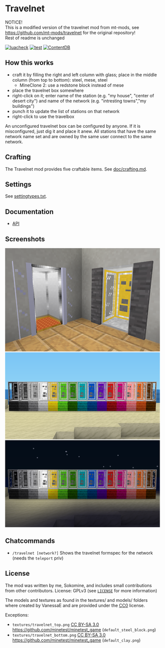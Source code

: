 # Travelnet
NOTICE!  
This is a modified version of the travelnet mod from mt-mods, see https://github.com/mt-mods/travelnet for the original repository!  
Rest of readme is unchanged

[![luacheck](https://github.com/mt-mods/travelnet/workflows/luacheck/badge.svg)](https://github.com/mt-mods/travelnet/actions?query=workflow%3Aluacheck)
[![test](https://github.com/mt-mods/travelnet/workflows/test/badge.svg)](https://github.com/mt-mods/travelnet/actions?query=workflow%3Atest)
[![ContentDB](https://content.minetest.net/packages/mt-mods/travelnet/shields/downloads/)](https://content.minetest.net/packages/mt-mods/travelnet/)

## How this works

- craft it by filling the right and left column with glass; place in the middle column (from top to bottom): steel, mese, steel
  - MineClone 2: use a redstone block instead of mese
- place the travelnet box somewhere
- right-click on it; enter name of the station (e.g. "my house", "center of desert city") and name of the network (e.g. "intresting towns","my buildings")
- punch it to update the list of stations on that network
- right-click to use the travelbox

An unconfigured travelnet box can be configured by anyone. If it is misconfigured, just dig it and place it anew.
All stations that have the same network name set and are owned by the same user connect to the same network.


## Crafting
The Travelnet mod provides five craftable items.
See [doc/crafting.md](https://github.com/mt-mods/travelnet/blob/master/doc/crafting.md).


## Settings

See [settingtypes.txt](https://github.com/mt-mods/travelnet/blob/master/settingtypes.txt).


## Documentation

* [API](./doc/api.md)

## Screenshots

![](screenshot.png)
![](screenshot_day.png)
![](screenshot_night.png)

## Chatcommands

* `/travelnet [network?]` Shows the travelnet formspec for the network (needs the `teleport` priv)

## License

The mod was written by me, Sokomine, and includes small contributions from other contributors.
License: GPLv3 (see [`LICENSE`](https://github.com/mt-mods/travelnet/blob/master/LICENSE) for more information)

The models and textures as found in the textures/ and models/ folders where created by VanessaE
and are provided under the [CC0](https://creativecommons.org/publicdomain/zero/1.0/) license.

Exceptions:

* `textures/travelnet_top.png` [CC BY-SA 3.0](https://creativecommons.org/licenses/by-sa/3.0/) https://github.com/minetest/minetest_game (`default_steel_block.png`)
* `textures/travelnet_bottom.png` [CC BY-SA 3.0](https://creativecommons.org/licenses/by-sa/3.0/) https://github.com/minetest/minetest_game (`default_clay.png`)
